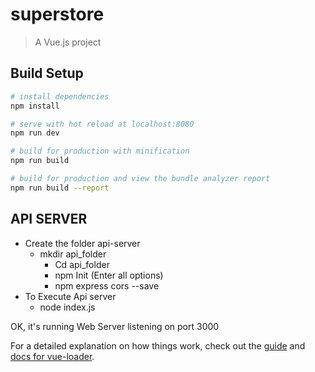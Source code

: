 # superstore

> A Vue.js project

## Build Setup

``` bash
# install dependencies
npm install

# serve with hot reload at localhost:8080
npm run dev

# build for production with minification
npm run build

# build for production and view the bundle analyzer report
npm run build --report
```

 ## API SERVER
- Create the folder api-server
  - mkdir api_folder 
	- Cd api_folder
	- npm Init (Enter all options)
	- npm express cors --save
- To Execute Api server
	- node index.js
	
OK, it's running
Web Server listening on port 3000

For a detailed explanation on how things work, check out the [guide](http://vuejs-templates.github.io/webpack/) and [docs for vue-loader](http://vuejs.github.io/vue-loader).
